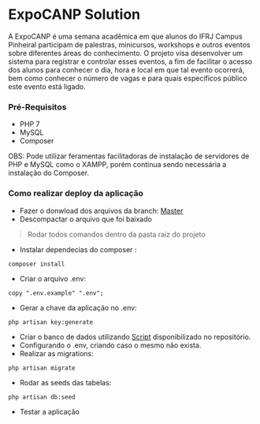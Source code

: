 # ExpoCANP Solution

A ExpoCANP é uma semana acadêmica em que alunos do IFRJ Campus Pinheiral participam de palestras, minicursos, workshops e outros eventos sobre diferentes áreas do conhecimento.
O projeto visa desenvolver um sistema para registrar e controlar esses eventos, a fim de facilitar o acesso dos alunos para conhecer o dia, hora e local em que tal evento ocorrerá, bem como conhecer o número de vagas e para quais específicos público este evento está ligado.

### Pré-Requisitos

* PHP 7
* MySQL
* Composer

OBS: Pode utilizar feramentas facilitadoras de instalação de servidores de PHP e MySQL como o XAMPP, porém continua sendo necessária a instalação do Composer.

### Como realizar deploy da aplicação

* Fazer o donwload dos arquivos da branch: [Master](https://github.com/felipedavi/expocanp-solution/archive/master.zip)
* Descompactar o arquivo que foi baixado
> Rodar todos comandos dentro da pasta raiz do projeto
* Instalar dependecias do composer :
```
composer install
```
* Criar o arquivo .env:
```
copy ".env.example" ".env";
```
* Gerar a chave da aplicação no .env:
```
php artisan key:generate
```
* Criar o banco de dados utilizando [Script](expoCANP.sql) disponibilizado no repositório.
* Configurando o .env, criando caso o mesmo não exista.
* Realizar as migrations:
```
php artisan migrate
```
* Rodar as seeds das tabelas:
```
php artisan db:seed
```
* Testar a aplicação

